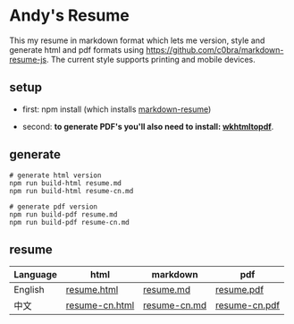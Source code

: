 Andy's Resume
=============

This my resume in markdown format which lets me version, style and generate html and pdf formats using https://github.com/c0bra/markdown-resume-js. The current style supports printing and mobile devices.

## setup
* first: npm install (which installs [markdown-resume](https://github.com/there4/markdown-resume))

* second: __to generate PDF's you'll also need to install: [wkhtmltopdf](https://github.com/pdfkit/pdfkit/wiki/Installing-WKHTMLTOPDF)__.

## generate
```shell
# generate html version
npm run build-html resume.md
npm run build-html resume-cn.md

# generate pdf version
npm run build-pdf resume.md
npm run build-pdf resume-cn.md
```
## resume
| Language | html                         | markdown                  | pdf                         |
|----------|------------------------------|---------------------------|-----------------------------|
| English  | [resume.html][cv-html]       | [resume.md][cv-md]        | [resume.pdf][cv-pdf]        |
| 中文     | [resume-cn.html][cv-cn-html] | [resume-cn.md][cv-cn-md]  | [resume-cn.pdf][cv-cn-pdf]  |

[cv-html]: http://htmlpreview.github.io/?https://github.com/liusenhua/resume/blob/master/resume.html
[cv-cn-html]: http://htmlpreview.github.io/?https://github.com/liusenhua/resume/blob/master/resume-cn.html
[cv-md]: https://github.com/liusenhua/resume/blob/master/resume.md
[cv-cn-md]: https://github.com/liusenhua/resume/blob/master/resume-cn.md
[cv-pdf]: https://github.com/liusenhua/resume/blob/master/resume.pdf
[cv-cn-pdf]: https://github.com/liusenhua/resume/blob/master/resume-cn.pdf
